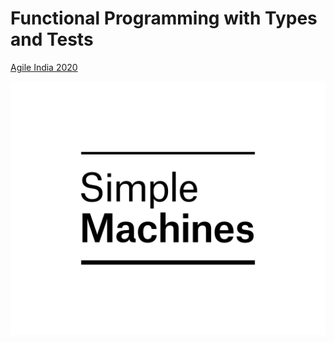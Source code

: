 # Functional Programming with Types and Tests

[Agile India 2020](https://confengine.com/agile-india-2020/proposal/13929/functional-programming-deep-dive-with-types-and-property-based-testing)

![Simple Machines Logo](etc/sm_logo_standard_with_lines_hi_res.png)
